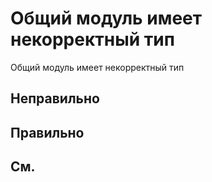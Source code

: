 # Общий модуль имеет некорректный тип

Общий модуль имеет некорректный тип


## Неправильно

## Правильно

## См.

